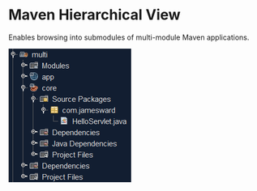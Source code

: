 # Maven Hierarchical View

Enables browsing into submodules of multi-module Maven applications.

<img src="pics/multi-sample-ward.png"/>

